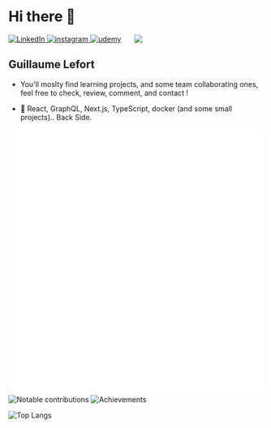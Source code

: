 # Hi there 👋

 <div align="left">
   <a href="https://www.linkedin.com/in/lefort-guillaume/">
    <img
      src="https://img.shields.io/static/v1?logo=linkedin&style=flat-square&color=0072b1&label=LinkedIn&message=%E2%98%86"
      alt="LinkedIn"
    />
  </a>
    <a href="https://www.instagram.com/sir.harvey">
    <img
      src="https://img.shields.io/static/v1?logo=instagram&style=flat-square&color=0072b1&label=instagram&message=%E2%98%86"
      alt="instagram"
    />
  </a>
       <a href="https://www.udemy.com/user/guillaume-633">
    <img
      src="https://img.shields.io/static/v1?logo=udemy&style=flat-square&color=0072b1&label=udemy&message=%E2%98%86"
      alt="udemy"
    />
  </a>
  <a href="https://app.daily.dev/harveyBix" target="_blank">
    <img
      src="https://api.daily.dev/devcards/793157ef86e24324a9ef3afae6975b39.png?r=1jm"
      width="256"
      align="right"
      />
  </a>

 </div>
 
## Guillaume Lefort
     
-  You'll moslty find learning projects, and some team collaborating ones, feel free to check, review, comment, and contact !

- :memo: React, GraphQL, Next.js, TypeScript, docker (and some small projects).. Back Side.

<div>
  
![Metrics](https://raw.githubusercontent.com/SirHarveyBix/SirHarveyBix/github-metrics/github-metrics.svg)
![Notable contributions](https://raw.githubusercontent.com/SirHarveyBix/SirHarveyBix/github-metrics/notable.svg)
![Achievements](https://raw.githubusercontent.com/SirHarveyBix/SirHarveyBix/github-metrics/achievements.svg)

<!-- https://github.com/omBratteng/omBratteng
https://github.com/marketplace/actions/metrics-embed -->

![Top Langs](https://github-readme-stats.vercel.app/api/top-langs/?username=SirHarveyBix&theme=cobalt&layout=compact&langs_count=6&hide=html)
  
</div>
